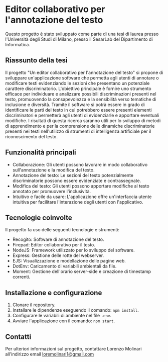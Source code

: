 # Editor collaborativo per l'annotazione del testo

Questo progetto è stato sviluppato come parte di una tesi di laurea presso l'Università degli Studi di Milano, presso il SesarLab del Dipartimento di Informatica.

## Riassunto della tesi

Il progetto "Un editor collaborativo per l'annotazione del testo" si propone di sviluppare un'applicazione software che permetta agli utenti di annotare o modificare testi evidenziando le sezioni che presentano un potenziale carattere discriminatorio. L'obiettivo principale è fornire uno strumento efficace per individuare e analizzare possibili discriminazioni presenti nel testo, promuovendo la consapevolezza e la sensibilità verso tematiche di inclusione e diversità. Tramite il software si potrà essere in grado di identificare le parti del testo in cui potrebbero essere presenti elementi discriminatori e permetterà agli utenti di evidenziarle e apportare eventuali modifiche. I risultati di questa ricerca saranno utili per lo sviluppo di metodi di apprendimento e per la comprensione delle dinamiche discriminatorie presenti nei testi nell'utilizzo di strumenti di intelligenza artificiale per il riconoscimento del testo.

## Funzionalità principali

- Collaborazione: Gli utenti possono lavorare in modo collaborativo sull'annotazione e la modifica del testo.
- Annotazione del testo: Le sezioni del testo potenzialmente discriminatorie possono essere evidenziate e contrassegnate.
- Modifica del testo: Gli utenti possono apportare modifiche al testo annotato per promuovere l'inclusività.
- Intuitivo e facile da usare: L'applicazione offre un'interfaccia utente intuitiva per facilitare l'interazione degli utenti con l'applicativo.

## Tecnologie coinvolte

Il progetto fa uso delle seguenti tecnologie e strumenti:

- Recogito: Software di annotazione del testo.
- Firepad: Editor collaborativo per il testo.
- NodeJS: Framework utilizzato per lo sviluppo del software.
- Express: Gestione delle rotte del webserver.
- EJS: Visualizzazione e modellazione delle pagine web.
- DotEnv: Caricamento di variabili ambientali da file.
- Moment: Gestione dell'orario server-side e creazione di timestamp correnti.

## Installazione e configurazione

1. Clonare il repository.
2. Installare le dipendenze eseguendo il comando: `npm install`.
3. Configurare le variabili di ambiente nel file `.env`.
4. Avviare l'applicazione con il comando: `npm start`.

## Contatti

Per ulteriori informazioni sul progetto, contattare Lorenzo Molinari all'indirizzo email loremolinari1@gmail.com
